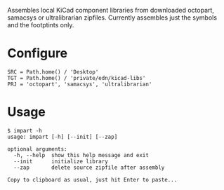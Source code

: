 Assembles local KiCad component libraries from downloaded octopart,
samacsys or ultralibrarian zipfiles. Currently assembles just the symbols
and the footptints only.


# Configure

    SRC = Path.home() / 'Desktop'
    TGT = Path.home() / 'private/edn/kicad-libs'
    PRJ = 'octopart', 'samacsys', 'ultralibrarian'


# Usage

    $ impart -h
    usage: impart [-h] [--init] [--zap]
    
    optional arguments:
      -h, --help  show this help message and exit
      --init      initialize library
      --zap       delete source zipfile after assembly
    
    Copy to clipboard as usual, just hit Enter to paste...

